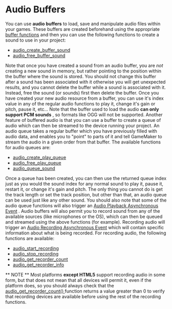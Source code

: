 # Audio Buffers

You can use **audio buffers** to load, save and manipulate audio files
within your games. These buffers are created beforehand using the
appropriate [buffer functions](../../../Buffers/Buffers) and then
you can use the following functions to create a sound to use in your
project:

-   [audio_create_buffer_sound](audio_create_buffer_sound)
-   [audio_free_buffer_sound](audio_free_buffer_sound)

Note that once you have created a sound from an audio buffer, you are
*not* creating a new sound in memory, but rather pointing to the
position within the buffer where the sound is stored. You should not
change this buffer after a sound has been associated with it otherwise
you will get unexpected results, and you cannot delete the buffer while
a sound is associated with it. Instead, free the sound (or sounds) first
then delete the buffer. Once you have created your new audio resource
from a buffer, you can use it's index value in any of the regular audio
functions to play it, change it's gain or pitch, pause it, etc... Note
that the buffer used to load the audio **can only support PCM sounds** ,
so formats like OGG will not be supported. Another feature of buffered
audio is that you can use a buffer to create a queue of audio which can
then be streamed to the device running your project. An audio queue
takes a regular buffer which you have previously filled with audio data,
and enables you to "point" to parts of it and tell GameMaker to stream
the audio in a given order from that buffer. The available functions for
audio queues are:

-   [audio_create_play_queue](audio_create_play_queue)
-   [audio_free_play_queue](audio_free_play_queue)
-   [audio_queue_sound](audio_queue_sound)

Once a queue has been created, you can then use the returned queue index
just as you would the sound index for any normal sound to play it, pause
it, restart it, or change it's gain and pitch. The only thing you cannot
do is get the track length or set the track position, but other than
that, an audio queue can be used just like any other sound. You should
also note that some of the audio queue functions will also trigger an
[Audio Playback Asynchronous
Event](../../../../../The_Asset_Editors/Object_Properties/Async_Events/Audio_Playback)
. Audio buffers will also permit you to record sound from any of the
available sources (like microphones or the OS), which can then be queued
and streamed using the above functions (for example). Recording audio
will trigger an [Audio Recording Asynchronous
Event](../../../../../The_Asset_Editors/Object_Properties/Async_Events/Audio_Recording)
which will contain specific information about what is being recorded.
For recording audio, the following functions are available:

-   [audio_start_recording](audio_start_recording)
-   [audio_stop_recording](audio_stop_recording)
-   [audio_get_recorder_count](audio_get_recorder_count)
-   [audio_get_recorder_info](audio_get_recorder_info)

** NOTE ** Most platforms **except HTML5** support recording audio in
some form, but that does not mean that all devices will permit it, even
if the platform does, so you should always check that the [
audio_get_recorder_count() ](audio_get_recorder_count) function
returns a value greater than 0 to verify that recording devices are
available before using the rest of the recording functions.
